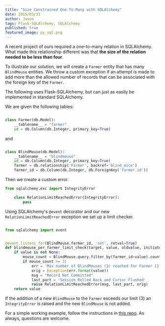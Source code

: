 ```yaml
---
title: "Size Constrained One-To-Many with SQLAlchemy"
date: 2015/03/31
author: Jason
tags: Flask-SQLAlchemy, SQLAlchemy
published: true
featured_image: py_sql.png
---
```


A recent project of ours required a one-to-many relation in SQLAlchemy. What made this relationship different was that **the size of the relation needed to be less than four**.

To illustrate our solution, we will create a `Farmer` entity that has many `BlindMouse` entities. We throw a custom exception if an attempt is made to add more than the allowed number of records that can be associated with the foreign key of the `Farmer`.

The following uses Flask-SQLAlchemy, but can just as easily be implemented in standard SQLAlchemy.

We are given the following tables:

```python

class Farmer(db.Model):
    __tablename__ = "farmer"
    id = db.Column(db.Integer, primary_key=True)

```

and

```python

class BlindMouse(db.Model):
    __tablename__ = "blindmouse"
    id = db.Column(db.Integer, primary_key=True)
    farmer = db.relationship('Farmer', backref='blind_mice')
    farmer_id = db.Column(db.Integer, db.ForeignKey('farmer.id'))

```

Then we create a custom error.

```python
from sqlalchemy.exc import IntegrityError

    class RelationLimitReachedError(IntegrityError):
        pass
```

Using SQLAlchemy's ```@event``` decorator and our new ```RelationLimitReachedError``` exception we set up a limit checker.

```python

from sqlalchemy import event


@event.listens_for(BlindMouse.farmer_id, 'set', retval=True)
def blindmouse_per_farmer_limit_check(target, value, oldvalue, initiator):
    if value is not None:
        mouse_count = BlindMouse.query.filter_by(farmer_id=value).count()
        if mouse_count >= 3:
            err = 'Max number of BlindMouses (3) reached for Farmer {}'
            orig = Exception(err.format(value))
            msg = "Record Not Committed"
            last_part = 'Session Rolled Back and Cursor Flushed'
            raise RelationLimitReachedError(msg, last_part, orig)
    return value

```

If the addition of a new `BlindMouse` to the `Farmer` exceeds our limit (3) an `IntegrityError` is raised and the new `BlindMouse` is not added.

For a simple working example, follow the instructions in [this repo](https://github.com/elbow-jason/three-blind-mice). As always, questions are welcome.
